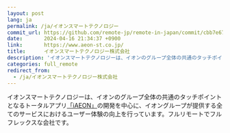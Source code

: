 ```yaml
---
layout: post
lang: ja
permalink: /ja/イオンスマートテクノロジー
commit_url: https://github.com/remote-jp/remote-in-japan/commit/cbb7e67009f3e52d9f787f067cfbe3711fa40d66
date:       2024-04-16 21:34:37 +0900
link:       https://www.aeon-st.co.jp/
title:      イオンスマートテクノロジー株式会社
description: 'イオンスマートテクノロジーは、イオンのグループ全体の共通のタッチポイントとなるトータルアプリ「iAEON」の開発を中心に、イオングループが提供する全てのサービスにおけるユーザー体験の向上を行っています。フルリモートでフルフレックスな会社です。'
categories: full_remote
redirect_from:
  - /ja/イオンスマートテクノロジー株式会社
---
```


<p>イオンスマートテクノロジーは、イオンのグループ全体の共通のタッチポイントとなるトータルアプリ<a href="https://www.aeon.com/aeonapp/">「iAEON」</a>の開発を中心に、イオングループが提供する全てのサービスにおけるユーザー体験の向上を行っています。フルリモートでフルフレックスな会社です。</p>
